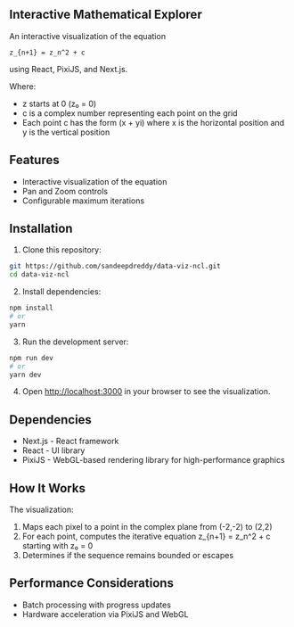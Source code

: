 ## Interactive Mathematical Explorer

An interactive visualization of the equation

```
z_{n+1} = z_n^2 + c
```

using React, PixiJS, and Next.js.

Where:

- z starts at 0 (z₀ = 0)
- c is a complex number representing each point on the grid
- Each point c has the form (x + yi) where x is the horizontal position and y is the vertical position

## Features

- Interactive visualization of the equation
- Pan and Zoom controls
- Configurable maximum iterations

## Installation

1. Clone this repository:

```bash
git https://github.com/sandeepdreddy/data-viz-ncl.git
cd data-viz-ncl
```

2. Install dependencies:

```bash
npm install
# or
yarn
```

3. Run the development server:

```bash
npm run dev
# or
yarn dev
```

4. Open [http://localhost:3000](http://localhost:3000) in your browser to see the visualization.

## Dependencies

- Next.js - React framework
- React - UI library
- PixiJS - WebGL-based rendering library for high-performance graphics

## How It Works

The visualization:

1. Maps each pixel to a point in the complex plane from (-2,-2) to (2,2)
2. For each point, computes the iterative equation z\_{n+1} = z_n^2 + c starting with z₀ = 0
3. Determines if the sequence remains bounded or escapes

## Performance Considerations

- Batch processing with progress updates
- Hardware acceleration via PixiJS and WebGL
